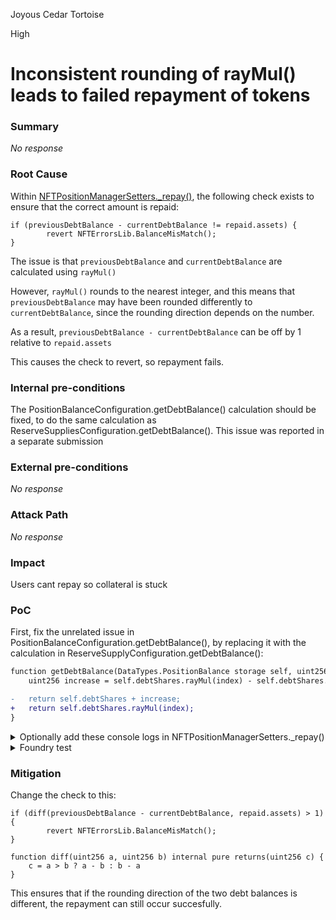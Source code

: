 Joyous Cedar Tortoise

High

# Inconsistent rounding of rayMul() leads to failed repayment of tokens

### Summary

_No response_

### Root Cause

Within [NFTPositionManagerSetters._repay()](https://github.com/sherlock-audit/2024-06-new-scope/blob/a150815e6e6cae8b14a4ca5bb05d545f6a5e07ae/zerolend-one/contracts/core/positions/NFTPositionManagerSetters.sol#L123-L125), the following check exists to ensure that the correct amount is repaid:

```solidity
if (previousDebtBalance - currentDebtBalance != repaid.assets) {
		revert NFTErrorsLib.BalanceMisMatch();
}
```
The issue is that `previousDebtBalance` and `currentDebtBalance`  are calculated using `rayMul()`

However, `rayMul()` rounds to the nearest integer, and this means that `previousDebtBalance` may have been rounded differently to `currentDebtBalance`, since the rounding direction depends on the number.

As a result, `previousDebtBalance - currentDebtBalance` can be off by 1 relative to `repaid.assets`

This causes the check to revert, so repayment fails.

### Internal pre-conditions

The PositionBalanceConfiguration.getDebtBalance()  calculation should be fixed, to do the same calculation as ReserveSuppliesConfiguration.getDebtBalance(). This issue was reported in a separate submission

### External pre-conditions

_No response_

### Attack Path

_No response_

### Impact

Users cant repay so collateral is stuck

### PoC

First, fix the unrelated issue in PositionBalanceConfiguration.getDebtBalance(), by replacing it with the calculation in ReserveSupplyConfiguration.getDebtBalance():
```diff
function getDebtBalance(DataTypes.PositionBalance storage self, uint256 index) internal view returns (uint256 debt) {
    uint256 increase = self.debtShares.rayMul(index) - self.debtShares.rayMul(self.lastDebtLiquidtyIndex);

-   return self.debtShares + increase;
+   return self.debtShares.rayMul(index);
}
```

<details><summary>Optionally add these console logs in NFTPositionManagerSetters._repay()</summary>
```diff
+console.log("previousDebtBalance: %e", previousDebtBalance);
+console.log("currentDebtBalance:  %e", currentDebtBalance);
+console.log("repaid.assets:       %e", repaid.assets);

if (previousDebtBalance - currentDebtBalance != repaid.assets) {
    revert NFTErrorsLib.BalanceMisMatch();
}
```
</details>

<details><summary>Foundry test</summary>

```solidity
function testJ_repayFails() external {
        testShouldSupplyAlice();
        uint256 repayAmount = 10 ether;
        uint256 borrowAmount = 20 ether;
        DataTypes.ExtraData memory data = DataTypes.ExtraData(bytes(''), bytes(''));
        INFTPositionManager.AssetOperationParams memory params =
            INFTPositionManager.AssetOperationParams(address(tokenA), alice, borrowAmount, 1, data);

        vm.startPrank(alice);
        nftPositionManager.borrow(params);
        assertEq(tokenA.balanceOf(address(pool)), 30 ether);
        assertEq(tokenA.balanceOf(alice), 70 ether);

        vm.warp(block.timestamp + 500000);
        pool.forceUpdateReserves();
        params.amount = repayAmount;
        vm.expectRevert();
        nftPositionManager.repay(params);
        vm.stopPrank();
    }
```
</details>

<details><summary>Foundry test</summary>

```bash
previousDebtBalance: 2.0018899864077625575e19
currentDebtBalance:  1.0018899864077625576e19
repaid.assets:       1e19
```
</details>



### Mitigation

Change the check to this:
```solidity
if (diff(previousDebtBalance - currentDebtBalance, repaid.assets) > 1) {
		revert NFTErrorsLib.BalanceMisMatch();
}

function diff(uint256 a, uint256 b) internal pure returns(uint256 c) {
	c = a > b ? a - b : b - a
}
```
This ensures that if the rounding direction of the two debt balances is different, the repayment can still occur succesfully.